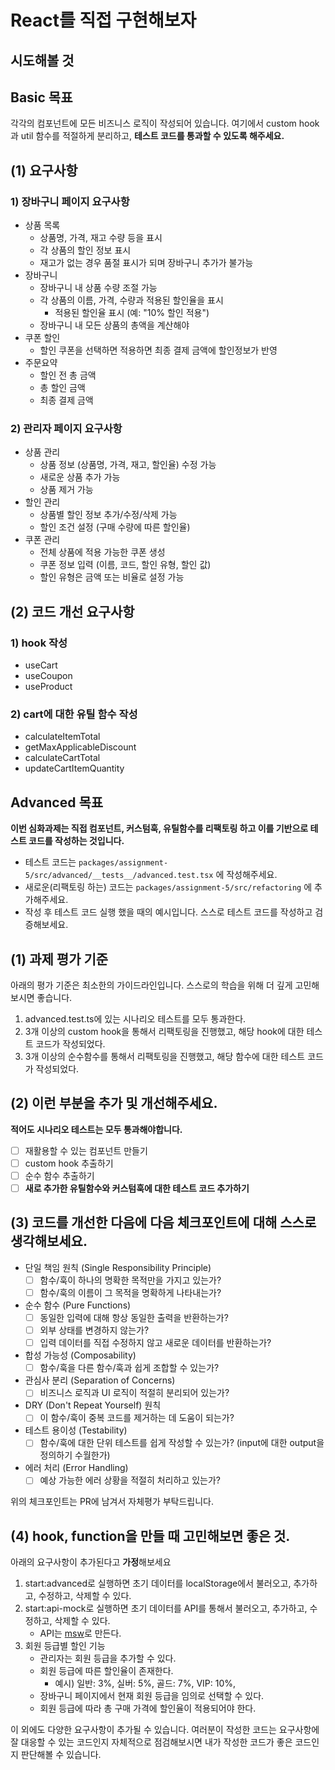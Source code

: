# React를 직접 구현해보자

## 시도해볼 것

## Basic 목표

각각의 컴포넌트에 모든 비즈니스 로직이 작성되어 있습니다. 여기에서 custom hook과 util 함수를 적절하게 분리하고, **테스트 코드를 통과할 수 있도록 해주세요.**

## (1) 요구사항

### 1) 장바구니 페이지 요구사항

- 상품 목록
  - 상품명, 가격, 재고 수량 등을 표시
  - 각 상품의 할인 정보 표시
  - 재고가 없는 경우 품절 표시가 되며 장바구니 추가가 불가능
- 장바구니
  - 장바구니 내 상품 수량 조절 가능
  - 각 상품의 이름, 가격, 수량과 적용된 할인율을 표시
    - 적용된 할인율 표시 (예: "10% 할인 적용")
  - 장바구니 내 모든 상품의 총액을 계산해야
- 쿠폰 할인
  - 할인 쿠폰을 선택하면 적용하면 최종 결제 금액에 할인정보가 반영
- 주문요약
  - 할인 전 총 금액
  - 총 할인 금액
  - 최종 결제 금액

### 2) 관리자 페이지 요구사항

- 상품 관리
  - 상품 정보 (상품명, 가격, 재고, 할인율) 수정 가능
  - 새로운 상품 추가 가능
  - 상품 제거 가능
- 할인 관리
  - 상품별 할인 정보 추가/수정/삭제 가능
  - 할인 조건 설정 (구매 수량에 따른 할인율)
- 쿠폰 관리
  - 전체 상품에 적용 가능한 쿠폰 생성
  - 쿠폰 정보 입력 (이름, 코드, 할인 유형, 할인 값)
  - 할인 유형은 금액 또는 비율로 설정 가능

## (2) 코드 개선 요구사항

### 1) hook 작성

- useCart
- useCoupon
- useProduct

### 2) cart에 대한 유틸 함수 작성

- calculateItemTotal
- getMaxApplicableDiscount
- calculateCartTotal
- updateCartItemQuantity

## Advanced 목표

**이번 심화과제는 직접 컴포넌트, 커스텀훅, 유틸함수를 리팩토링 하고 이를 기반으로 테스트 코드를 작성하는 것입니다.**

- 테스트 코드는 `packages/assignment-5/src/advanced/__tests__/advanced.test.tsx` 에 작성해주세요.
- 새로운(리팩토링 하는) 코드는 `packages/assignment-5/src/refactoring` 에 추가해주세요.
- 작성 후 테스트 코드 실행 했을 때의 예시입니다. 스스로 테스트 코드를 작성하고 검증해보세요.

## (1) 과제 평가 기준

아래의 평가 기준은 최소한의 가이드라인입니다. 스스로의 학습을 위해 더 깊게 고민해보시면 좋습니다.

1. advanced.test.ts에 있는 시나리오 테스트를 모두 통과한다.
2. 3개 이상의 custom hook을 통해서 리팩토링을 진행했고, 해당 hook에 대한 테스트 코드가 작성되었다.
3. 3개 이상의 순수함수를 통해서 리팩토링을 진행했고, 해당 함수에 대한 테스트 코드가 작성되었다.

## (2) 이런 부분을 추가 및 개선해주세요.

**적어도 시나리오 테스트는 모두 통과해야합니다.**

- [ ] 재활용할 수 있는 컴포넌트 만들기
- [ ] custom hook 추출하기
- [ ] 순수 함수 추출하기
- [ ] **새로 추가한 유틸함수와 커스텀훅에 대한 테스트 코드 추가하기**

## (3) 코드를 개선한 다음에 다음 체크포인트에 대해 스스로 생각해보세요.

- 단일 책임 원칙 (Single Responsibility Principle)
  - [ ] 함수/훅이 하나의 명확한 목적만을 가지고 있는가?
  - [ ] 함수/훅의 이름이 그 목적을 명확하게 나타내는가?
- 순수 함수 (Pure Functions)
  - [ ] 동일한 입력에 대해 항상 동일한 출력을 반환하는가?
  - [ ] 외부 상태를 변경하지 않는가?
  - [ ] 입력 데이터를 직접 수정하지 않고 새로운 데이터를 반환하는가?
- 합성 가능성 (Composability)
  - [ ] 함수/훅을 다른 함수/훅과 쉽게 조합할 수 있는가?
- 관심사 분리 (Separation of Concerns)
  - [ ] 비즈니스 로직과 UI 로직이 적절히 분리되어 있는가?
- DRY (Don't Repeat Yourself) 원칙
  - [ ] 이 함수/훅이 중복 코드를 제거하는 데 도움이 되는가?
- 테스트 용이성 (Testability)
  - [ ] 함수/훅에 대한 단위 테스트를 쉽게 작성할 수 있는가?
        (input에 대한 output을 정의하기 수월한가)
- 에러 처리 (Error Handling)
  - [ ] 예상 가능한 에러 상황을 적절히 처리하고 있는가?

위의 체크포인트는 PR에 남겨서 자체평가 부탁드립니다.

## (4) hook, function을 만들 때 고민해보면 좋은 것.

아래의 요구사항이 추가된다고 **가정**해보세요

1. start:advanced로 실행하면 초기 데이터를 localStorage에서 불러오고, 추가하고, 수정하고, 삭제할 수 있다.
2. start:api-mock로 실행하면 초기 데이터를 API를 통해서 불러오고, 추가하고, 수정하고, 삭제할 수 있다.
   - API는 [msw](https://mswjs.io/)로 만든다.
3. 회원 등급별 할인 기능
   - 관리자는 회원 등급을 추가할 수 있다.
   - 회원 등급에 따른 할인율이 존재한다.
     - 예시) 일반: 3%, 실버: 5%, 골드: 7%, VIP: 10%,
   - 장바구니 페이지에서 현재 회원 등급을 임의로 선택할 수 있다.
   - 회원 등급에 따라 총 구매 가격에 할인율이 적용되어야 한다.

이 외에도 다양한 요구사항이 추가될 수 있습니다. 여러분이 작성한 코드는 요구사항에 잘 대응할 수 있는 코드인지 자체적으로 점검해보시면 내가 작성한 코드가 좋은 코드인지 판단해볼 수 있습니다.

